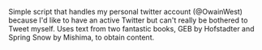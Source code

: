 Simple script that handles my personal twitter account (@OwainWest) because I'd like to have an active Twitter but can't really be bothered to Tweet myself. Uses text from two fantastic books, GEB by Hofstadter and Spring Snow by Mishima, to obtain content.

